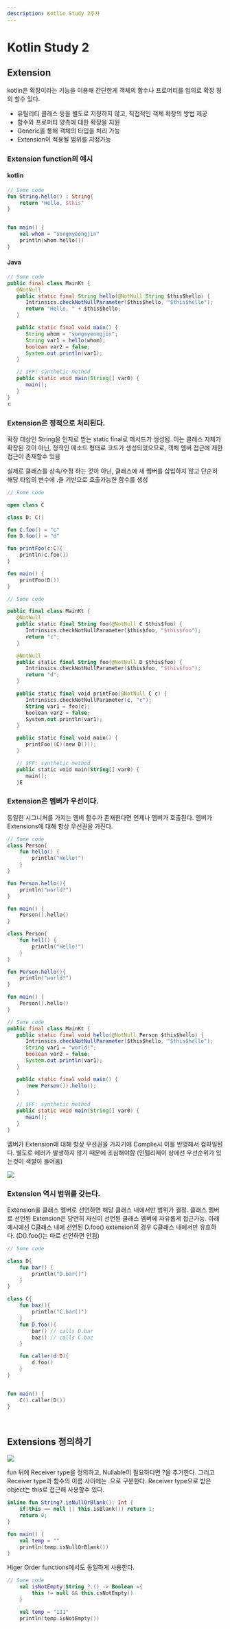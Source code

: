 ```yaml
---
description: Kotlin Study 2주차
---
```


# Kotlin Study 2

## Extension

kotlin은 확장이라는 기능을 이용해 간단한게 객체의 함수나 프로머티를 임의로 확장 정의 할수 있다.&#x20;

* 유틸리티 클래스 등을 별도로 지정하지 않고, 직접적인 객체 확장의 방법 제공
* 함수와 프로퍼티 양측에 대한 확장을 지원
* Generic을 통해 객체의 타입을 처리 가능
* Extension이 적용될 범위를 지정가능

### Extension function의 예시

#### kotlin

```kotlin
// Some code
fun String.hello() : String{
    return "Hello, $this"
}


fun main() {
    val whom = "songmyeongjin"
    println(whom.hello())
}
```

#### Java

```java
// Some code
public final class MainKt {
   @NotNull
   public static final String hello(@NotNull String $this$hello) {
      Intrinsics.checkNotNullParameter($this$hello, "$this$hello");
      return "Hello, " + $this$hello;
   }

   public static final void main() {
      String whom = "songmyeongjin";
      String var1 = hello(whom);
      boolean var2 = false;
      System.out.println(var1);
   }

   // $FF: synthetic method
   public static void main(String[] var0) {
      main();
   }
}
ㄷ
```

### Extension은 정적으로 처리된다.

확장 대상인 String을 인자로 받는 static final로 메서드가 생성됨. 이는 클래스 자체가 확장된 것이 아닌, 정적인 메소드 형태로 코드가 생성되었으므로, 객체 멤버 접근에 제한 접근이 존재할수 있음

실제로 클래스를 상속/수정 하는 것이 아닌, 클래스에 새 멤버를 삽입하지 않고 단순히 해당 타입의 변수에 .을 기반으로 호출가능한 함수를 생성&#x20;

```kotlin
// Some code

open class C

class D: C()

fun C.foo() = "c"
fun D.foo() = "d"

fun printFoo(c:C){
    println(c.foo())
}

fun main() {
    printFoo(D())
}


```

```kotlin
// Some code

public final class MainKt {
   @NotNull
   public static final String foo(@NotNull C $this$foo) {
      Intrinsics.checkNotNullParameter($this$foo, "$this$foo");
      return "c";
   }

   @NotNull
   public static final String foo(@NotNull D $this$foo) {
      Intrinsics.checkNotNullParameter($this$foo, "$this$foo");
      return "d";
   }

   public static final void printFoo(@NotNull C c) {
      Intrinsics.checkNotNullParameter(c, "c");
      String var1 = foo(c);
      boolean var2 = false;
      System.out.println(var1);
   }

   public static final void main() {
      printFoo((C)(new D()));
   }

   // $FF: synthetic method
   public static void main(String[] var0) {
      main();
   }E
```

### Extension은 멤버가 우선이다.

동일한 시그니처를 가지는 멤버 함수가 존재한다면 언제나 멤버가 호출된다. 멤버가 Extensions에 대해 항상 우선권을 가진다.

```kotlin
// Some code
class Person{
    fun hello() {
        println("Hello!")
    }
}

fun Person.hello(){
    println("world!")
}

fun main() {
    Person().hello()
}

class Person{
    fun hell() {
        println("Hello!")
    }
}

fun Person.hello(){
    println("world!")
}

fun main() {
    Person().hello()
}

```

```java
// Some code
public final class MainKt {
   public static final void hello(@NotNull Person $this$hello) {
      Intrinsics.checkNotNullParameter($this$hello, "$this$hello");
      String var1 = "world!";
      boolean var2 = false;
      System.out.println(var1);
   }

   public static final void main() {
      (new Person()).hello();
   }

   // $FF: synthetic method
   public static void main(String[] var0) {
      main();
   }
}
```

멤버가 Extension에 대해 항상 우선권을 가지기에 Complie시 이를 반영해서 컴파일된다. 별도로 에러가 발생하지 않기 때문에 조심해야함 (인텔리제이 상에선 우선순위가 있는것이 색깔이 들어옴)

![](<.gitbook/assets/스크린샷 2021-11-02 오후 10.44.49.png>)

### Extension 역시 범위를 갖는다.

Extension을 클래스 멤버로 선언하면 해당 클래스 내에서만 범위가 결정. 클래스 멤버로 선언된 Extension은 당연히 자신이 선언된 클래스 멤버에 자유롭게 접근가능. 아래 예시에선 C클래스 내에 선언된 D.foo() extension의 경우 C클래스 내에서만 유효하다. (D().foo()는  따로 선언하면 안됨)

```kotlin
// Some code

class D{
    fun bar() {
        println("D.bar()")
    }
}

class C{
    fun baz(){
        println("C.bar()")
    }
    fun D.foo(){
        bar() // calls D.bar
        baz() // calls C.baz
    }

    fun caller(d:D){
        d.foo()
    }
}


fun main() {
    C().caller(D())
}




```

## Extensions 정의하기

![](<.gitbook/assets/스크린샷 2021-11-02 오후 11.00.54.png>)

fun 뒤에 Receiver type을 정의하고, Nullable이 필요하다면 ?을 추가한다. 그리고 Receiver type과 함수의 이름 사이에는 .으로 구분한다. Receiver type으로 받은 object는 this로 접근해 사용할수 있다.

```kotlin
inline fun String?.isNullOrBlank(): Int {
    if(this == null || this.isBlank()) return 1;
	return 0;
}

fun main() {
    val temp = ""
    println(temp.isNullOrBlank())
}
```

Higer Order functions에서도 동일하게 사용한다.&#x20;

```kotlin
// Some code
    val isNotEmpty:String ?.() -> Boolean ={
        this != null && this.isNotEmpty()
    }

    val temp = "111"
    println(temp.isNotEmpty())
```

